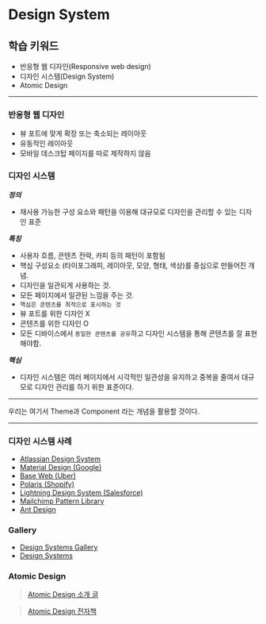 # Design System

## 학습 키워드

- 반응형 웹 디자인(Responsive web design)
- 디자인 시스템(Design System)
- Atomic Design

---

### 반응형 웹 디자인

- 뷰 포트에 맞게 확장 또는 축소되는 레이아웃
- 유동적인 레이아웃
- 모바일 데스크탑 페이지를 따로 제작하지 않음

### 디자인 시스템

***정의***

- 재사용 가능한 구성 요소와 패턴을 이용해 대규모로 디자인을 관리할 수 있는 디자인 표준

***특징***

- 사용자 흐름, 콘텐츠 전략, 카피 등의 패턴이 포함됨
- 핵심 구성요소 (타이포그래피, 레이아웃, 모양, 형태, 색상)를 중심으로 만들어진 개념.
- 디자인을 일관되게 사용하는 것.
- 모든 페이지에서 일관된 느낌을 주는 것.
- `핵심은 콘텐츠를 최적으로 표시하는 것`
- 뷰 포트를 위한 디자인 X
- 콘텐츠를 위한 디자인 O
- 모든 디바이스에서 `동일한 콘텐츠를 공유`하고 디자인 시스템을 통해 콘텐츠를 잘 표현해야함.

***핵심***

- 디자인 시스템은 여러 페이지에서 시각적인 일관성을 유지하고 중복을 줄여서 대규모로 디자인 관리를 하기 위한 표준이다.

---

우리는 여기서 Theme과 Component 라는 개념을 활용할 것이다.

---

### 디자인 시스템 사례

- [Atlassian Design System](https://atlassian.design/)
- [Material Design (Google)](https://material.io/)
- [Base Web (Uber)](https://baseweb.design/)
- [Polaris (Shopify)](https://polaris.shopify.com/)
- [Lightning Design System (Salesforce)](https://www.lightningdesignsystem.com/)
- [Mailchimp Pattern Library](https://ux.mailchimp.com/patterns)
- [Ant Design](https://ant.design/)

### Gallery

- [Design Systems Gallery](https://designsystemsrepo.com/design-systems/)
- [Design Systems](https://www.designsystems.com/open-design-systems/)

### Atomic Design

> [Atomic Design 소개 글](https://bradfrost.com/blog/post/atomic-web-design/)
>

> [Atomic Design 전자책](https://atomicdesign.bradfrost.com/)
>